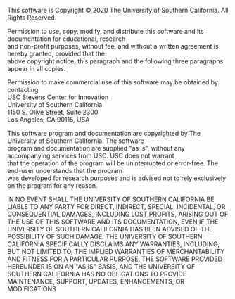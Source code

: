 This software is Copyright © 2020 The University of Southern California. All Rights Reserved.

Permission to use, copy, modify, and distribute this software and its documentation for educational, research  
and non-profit purposes, without fee, and without a written agreement is hereby granted, provided that the  
above copyright notice, this paragraph and the following three paragraphs appear in all copies.

Permission to make commercial use of this software may be obtained by contacting:  
USC Stevens Center for Innovation  
University of Southern California  
1150 S. Olive Street, Suite 2300  
Los Angeles, CA 90115, USA  

This software program and documentation are copyrighted by The University of Southern California. The software  
program and documentation are supplied "as is", without any accompanying services from USC.  USC does not warrant  
that the operation of the program will be uninterrupted or error-free. The end-user understands that the program  
was developed for research purposes and is advised not to rely exclusively on the program for any reason.

IN NO EVENT SHALL THE UNIVERSITY OF SOUTHERN CALIFORNIA BE LIABLE TO ANY PARTY FOR
DIRECT, INDIRECT, SPECIAL, INCIDENTAL, OR CONSEQUENTIAL DAMAGES, INCLUDING LOST
PROFITS, ARISING OUT OF THE USE OF THIS SOFTWARE AND ITS DOCUMENTATION, EVEN IF THE
UNIVERSITY OF SOUTHERN CALIFORNIA HAS BEEN ADVISED OF THE POSSIBILITY OF SUCH
DAMAGE. THE UNIVERSITY OF SOUTHERN CALIFORNIA SPECIFICALLY DISCLAIMS ANY
WARRANTIES, INCLUDING, BUT NOT LIMITED TO, THE IMPLIED WARRANTIES OF
MERCHANTABILITY AND FITNESS FOR A PARTICULAR PURPOSE. THE SOFTWARE PROVIDED 
HEREUNDER IS ON AN "AS IS" BASIS, AND THE UNIVERSITY OF SOUTHERN CALIFORNIA HAS NO
OBLIGATIONS TO PROVIDE MAINTENANCE, SUPPORT, UPDATES, ENHANCEMENTS, OR
MODIFICATIONS